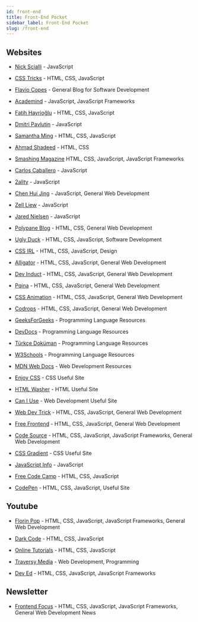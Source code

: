 ```yaml
---
id: front-end
title: Front-End Pocket
sidebar_label: Front-End Pocket
slug: /front-end
---
```


## Websites

- [Nick Scialli](https://nick.scialli.me/ "Nick Scialli") - JavaScript

- [CSS Tricks](https://css-tricks.com/ "CSS Tricks") - HTML, CSS, JavaScript

- [Flavio Copes](https://flaviocopes.com "Flavio Copes") - General Blog for Software Development

- [Academind](https://academind.com/ "Academind") - JavaScript, JavaScript Frameworks

- [Fatih Hayrioğlu](https://fatihhayrioglu.com/ "Fatih Hayrioğlu") - HTML, CSS, JavaScript

- [Dmitri Pavlutin](https://dmitripavlutin.com/ "Dmitri Pavlutin") - JavaScript

- [Samantha Ming](https://www.samanthaming.com/ "Samantha Ming") - HTML, CSS, JavaScript

- [Ahmad Shadeed](https://ishadeed.com/ "Ahmad Shadeed") - HTML, CSS

- [Smashing Magazine](https://www.smashingmagazine.com/ "Smashing Magazine") HTML, CSS, JavaScript, JavaScript Frameworks

- [Carlos Caballero](https://carloscaballero.io/ "Carlos Caballero") - JavaScript

- [2ality](https://2ality.com/ "2ality") - JavaScript

- [Chen Hui Jing](https://chenhuijing.com/ "Chen Hui Jing") - JavaScript, General Web Development

- [Zell Liew](https://zellwk.com/blog/ "Zell Liew") - JavaScript

- [Jared Nielsen](https://jarednielsen.com/blog/ "Jared Nielsen") - JavaScript

- [Polypane Blog](https://polypane.app/blog/ "Polypane Blog") - HTML, CSS, General Web Development

- [Ugly Duck](https://uglyduck.ca/articles/ "Ugly Duck") - HTML, CSS, JavaScript, Software Development

- [CSS IRL](https://css-irl.info/ "CSS IRL") - HTML, CSS, JavaScript, Design

- [Alligator](https://alligator.io/ "Alligator") - HTML, CSS, JavaScript, General Web Development

- [Dev Induct](https://devinduct.com/ "Dev Induct") - HTML, CSS, JavaScript, General Web Development

- [Pqina](https://pqina.nl/ "Pqina") - HTML, CSS, JavaScript, General Web Development

- [CSS Animation](https://cssanimation.rocks/ "CSS Animation") - HTML, CSS, JavaScript, General Web Development

- [Codrops](https://tympanus.net/codrops/ "Codrops") - HTML, CSS, JavaScript, General Web Development

- [GeeksForGeeks](https://www.geeksforgeeks.org/ "GeeksForGeeks") - Programming Language Resources

- [DevDocs](https://devdocs.io/ "DevDocs") - Programming Language Resources

- [Türkçe Doküman](https://turkcedokuman.com/ "Türkçe Doküman") - Programming Language Resources

- [W3Schools](https://turkcedokuman.com/ "W3Schools") - Programming Language Resources

- [MDN Web Docs](https://developer.mozilla.org/tr/ "MDN Web Docs") - Web Development Resources

- [Enjoy CSS](https://enjoycss.com/ "EnjoyCSS") - CSS Useful Site

- [HTML Washer](https://www.htmlwasher.com/ "HTML Washer") - HTML Useful Site

- [Can I Use](https://caniuse.com/ "Can I Use") - Web Development Useful Site

- [Web Dev Trick](https://webdevtrick.com/ "Web Dev Trick") - HTML, CSS, JavaScript, General Web Development

- [Free Frontend](https://freefrontend.com/ "Free Frontend") - HTML, CSS, JavaScript, General Web Development

- [Code Source](https://codesource.io/ "CodeSource") - HTML, CSS, JavaScript, JavaScript Frameworks, General Web Development

- [CSS Gradient](https://cssgradient.io/ "CSSGradient") - CSS Useful Site

- [JavaScript Info](https://tr.javascript.info/ "JavaScript Info") - JavaScript

- [Free Code Camp](https://www.freecodecamp.org/ "freeCodeCamp") - HTML, CSS, JavaScript

- [CodePen](https://codepen.io/ "CodePen") - HTML, CSS, JavaScript, Useful Site

## Youtube

- [Florin Pop](https://www.youtube.com/channel/UCeU-1X402kT-JlLdAitxSMA "Florin Pop") - HTML, CSS, JavaScript, JavaScript Frameworks, General Web Development

- [Dark Code](https://www.youtube.com/channel/UCD3KVjbb7aq2OiOffuungzw "DarkCode") - HTML, CSS, JavaScript

- [Online Tutorials](https://www.youtube.com/channel/UCbwXnUipZsLfUckBPsC7Jog "Online Tutorials") - HTML, CSS, JavaScript

- [Traversy Media](https://www.youtube.com/user/TechGuyWeb "TraversyMedia") - Web Development, Programming

- [Dev Ed](https://www.youtube.com/channel/UClb90NQQcskPUGDIXsQEz5Q "Dev Ed") - HTML, CSS, JavaScript, JavaScript Frameworks

## Newsletter

- [Frontend Focus](https://frontendfoc.us/ "Frontend Focus") - HTML, CSS, JavaScript, JavaScript Frameworks, General Web Development News
